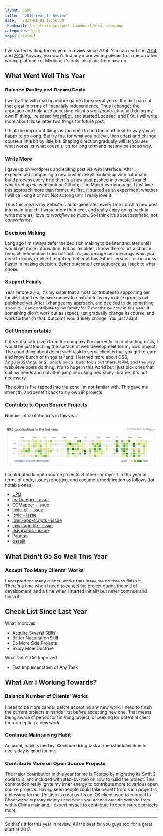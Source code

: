 ```yaml
---
layout: post
title:  "2016 Year In Review"
date:   2017-01-01 18:56:00
thumbnail: /assets/images/post-thumbnail/weui-icon.png
categories: blog
tags: [review]
---
```


I've started writing for my year in review since 2014. You can read it in [2014](https://medium.com/@haxpor/2014-year-in-review-8d90fced9918#.dh1jw5dbs), and [2015](https://medium.com/@haxpor/2015-year-in-review-7f74b72161df#.e2wl20bu0). Anyway, you won't find any more writing pieces from me on other writing platform i.e. Medium, it's only this place from now on.

## What Went Well This Year

### Balance Reality and Dream/Goals

I went all-in with making mobile games for several years. It didn't pan out that great in terms of financially independence. Thus I changed the approach and balanced accepting client's work/contracting and doing my own IP thing. I released [WasinBot](https://wasinbot.wasin.io/), and started Locpeed, and FKit. I will write more about those latter two things for future post.

I think the important things is you need to find the most healthy way you're happy to go along. But try first for what you believe, then adapt and change course a little bit by little bit. Shaping direction gradually will let you see what works, or what doesn't. It's for long term and healthy balanced way. 

### Write More

I gave up on wordpress and editing post via web interface. After I experienced composing a new post in Jekyll hooked up with automatic build process every time there's a new post pushed into master branch which set up via webhook on Github; all in Markdown language, I just love this approach more than former. At first, it started as an experiment whether I will be liking it or not. Not so long until I really love it.

Thus this means my website is auto-generated every time I push a new post into main branch. I wrote more than ever, and really enjoy going back to write more as I love its *workflow* so much. So I think it's about *aesthetic*, not *convenience*.

### Decision Making

Long ago I'm always defer the decision making to be later and later until I would get more information. But as I'm older, I know there's not a chance for such information to be fulfilled. It's just enough and coverage what you need to know, or else. I'm getting better at this. Either personal, or business. Faster in making decision. Better outcome / consequence as I stick to what I chose.

### Support Family

Year before 2016, it's my sister that almost contributes to supporting our family. I don't really have money to contribute as my mobile game is not published yet. After I changed my approach, and decided to do something about it. I can contribute to my family for 7 months by now in this year. If something didn't work out as expect, just gradually change its course, and work further on that. Outcome would likely change. You just adapt.

### Get Uncomfortable

If it's not a task given from the company I'm currently on contracting basis, I would be just touching the surface of web development for my own project. The good thing about doing such task to serve client is that you get to learn and know bunch of things at hand. I learned more about CSS, AngularJS/Angular 2, ionic1/ionic2, build tools out there, NPM, and the way web developers do thing. It's so huge in this world but I just pick ones that suit my needs and not all-in jump into using new shiny libraries, it's not necessary.

The point is I've tapped into the zone I'm not familar with. This gave me strength, and benefit back to my own IP projects.

### Contribte to Open Source Projects

Number of contributions in this year

![Number of github contributions](/assets/images/github/stats-2016.png)

I contributed to open source projects of others or myself in this year in terms of code, issues reporting, and document modification as follows (for notable ones)

* [UPU](https://github.com/haxpor/UPU)
* [cs-Dumper - issue](https://github.com/ken39arg/cs-Dumper/issues/1)
* [OCMapper - issue](https://github.com/aryaxt/OCMapper/issues/55)
* [ionic-cli - issue](https://github.com/aryaxt/OCMapper/issues/55)
* [ionic - issue](https://github.com/driftyco/ionic/issues/8926)
* [ionic-app-scripts - issue](https://github.com/driftyco/ionic-app-scripts/issues/245)
* [ionic-app-lib - issue](https://github.com/driftyco/ionic-app-lib/pull/128)
* [JsBarcode - issue](https://github.com/lindell/JsBarcode/issues/114)
* [Potatso](https://github.com/haxpor/Potatso)
* [basejit](https://github.com/haxpor/basejit)

## What Didn't Go So Well This Year

### Accept Too Many Clients' Works

I accepted too many clients' works thus leave me no time to finish it.
There's a time when I need to cancel the project during the mid of development, and a time when I started initially but never continue and finish it.

## Check List Since Last Year

What Improved

* Acquire Several Skills
* Better Negotiation Skill
* Do More Side Projects
* Study More Doctrine

What Didn't Get Improved

* Fast Implementation of Any Task

## What Am I Working Towards?

### Balance Number of Clients' Works

I need to be more careful before accepting any new work. I need to finish the current projects at hands first before accepting new one. That means being aware of period for finishing project, or seeking for potential client then accepting a new work.

### Continue Maintaining Habit

As usual, habit is the key. Continue doing task at the scheduled time in every day is good for me.

### Contribute More on Open Source Projects

The major contribution in this year for me is [Potatso](https://github.com/haxpor/Potatso) by migrating its Swift 2 code to 3, and included with step-by-step on how to build the project. This contribution really ignite my inner energy to contribute more to various open source projects. Having seen people could take benefit from such project is a blessing for me. Potatso is great as it's an iOS client used to connect to Shadowsocks proxy mainly used when you access outside website from within China mainland. I expect myself to contribute to open source projects more.

---


So that's it for this year in review.
All the best for you guys too, for a great start of 2017.